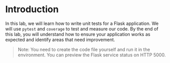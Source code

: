 # Introduction

In this lab, we will learn how to write unit tests for a Flask application. We will use `pytest` and `coverage` to test and measure our code. By the end of this lab, you will understand how to ensure your application works as expected and identify areas that need improvement.

> Note: You need to create the code file yourself and run it in the environment. You can preview the Flask service status on HTTP 5000.
